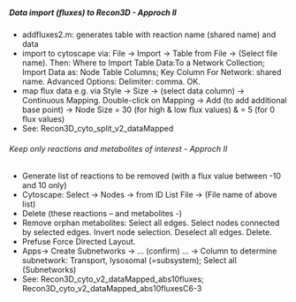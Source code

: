 ##### Data import (fluxes) to Recon3D - Approch II
- addfluxes2.m: generates table with reaction name (shared name) and data
- import to cytoscape via: File -> Import -> Table from File -> (Select file name). Then: Where to Import Table Data:To a Network Collection; Import Data as: Node Table Columns; Key Column For Network: shared name. Advanced Options: Delimiter: comma. OK.
- map flux data e.g. via Style -> Size -> (select data column) -> Continuous Mapping. Double-click on Mapping -> Add (to add additional base point) -> Node Size = 30 (for high & low flux values) & = 5 (for 0 flux values)
- See: Recon3D_cyto_split_v2_dataMapped

###### Keep only reactions and metabolites of interest - Approch II
- Generate list of reactions to be removed (with a flux value between -10 and 10 only)
- Cytoscape: Select -> Nodes -> from ID List File -> (File name of above list)
- Delete (these reactions – and metabolites -)
- Remove orphan metabolites: Select all edges. Select nodes connected by selected edges. Invert node selection. Deselect all edges. Delete.
- Prefuse Force Directed Layout.
- Apps-> Create Subnetworks -> … (confirm) … -> Column to determine subnetwork: Transport, lysosomal (=subsystem); Select all (Subnetworks)
- See: Recon3D_cyto_v2_dataMapped_abs10fluxes; Recon3D_cyto_v2_dataMapped_abs10fluxesC6-3

